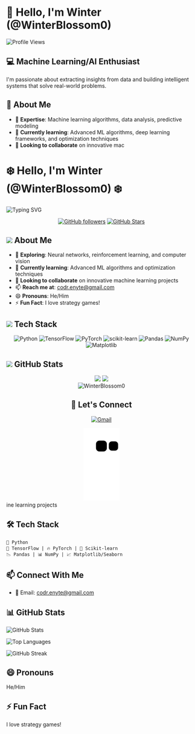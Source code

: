 # 👋 Hello, I'm Winter (@WinterBlossom0)

![Profile Views](https://komarev.com/ghpvc/?username=WinterBlossom0&color=blue)

## 💻 Machine Learning/AI Enthusiast

I'm passionate about extracting insights from data and building intelligent systems that solve real-world problems.

## 🔭 About Me

- 🧠 **Expertise**: Machine learning algorithms, data analysis, predictive modeling
- 🌱 **Currently learning**: Advanced ML algorithms, deep learning frameworks, and optimization techniques
- 💞️ **Looking to collaborate** on innovative mac<div align="center">
  
# ❄️ Hello, I'm Winter (@WinterBlossom0) ❄️

<img src="https://readme-typing-svg.herokuapp.com?font=Fira+Code&pause=1000&color=58A6FF&center=true&vCenter=true&width=435&lines=Machine+Learning+%2F+AI+Enthusiast;Algorithm+Explorer;Strategy+Game+Lover" alt="Typing SVG" />

</div>

<div align="center">
  
[![GitHub followers](https://img.shields.io/github/followers/WinterBlossom0?style=for-the-badge&logo=github&labelColor=1d1f21&color=2dba4e)](https://github.com/WinterBlossom0)
[![GitHub Stars](https://img.shields.io/github/stars/WinterBlossom0?style=for-the-badge&logo=github&labelColor=1d1f21&color=2dba4e)](https://github.com/WinterBlossom0?tab=repositories)

</div>

## <img src="https://media.giphy.com/media/VgCDAzcKvsR6OM0uWg/giphy.gif" width="50"> About Me

- 🧠 **Exploring**: Neural networks, reinforcement learning, and computer vision
- 🌱 **Currently learning**: Advanced ML algorithms and optimization techniques
- 🤝 **Looking to collaborate** on innovative machine learning projects
- 📫 **Reach me at**: codr.enyte@gmail.com
- 😄 **Pronouns**: He/Him
- ⚡ **Fun Fact**: I love strategy games!

## <img src="https://media.giphy.com/media/WUlplcMpOCEmTGBtBW/giphy.gif" width="40"> Tech Stack

<div align="center">
  
![Python](https://img.shields.io/badge/Python-3776AB?style=for-the-badge&logo=python&logoColor=white)
![TensorFlow](https://img.shields.io/badge/TensorFlow-FF6F00?style=for-the-badge&logo=tensorflow&logoColor=white)
![PyTorch](https://img.shields.io/badge/PyTorch-EE4C2C?style=for-the-badge&logo=pytorch&logoColor=white)
![scikit-learn](https://img.shields.io/badge/scikit--learn-%23F7931E.svg?style=for-the-badge&logo=scikit-learn&logoColor=white)
![Pandas](https://img.shields.io/badge/pandas-%23150458.svg?style=for-the-badge&logo=pandas&logoColor=white)
![NumPy](https://img.shields.io/badge/numpy-%23013243.svg?style=for-the-badge&logo=numpy&logoColor=white)
![Matplotlib](https://img.shields.io/badge/Matplotlib-%23ffffff.svg?style=for-the-badge&logo=Matplotlib&logoColor=black)

</div>

## <img src="https://media.giphy.com/media/iY8CRBdQXODJSCERIr/giphy.gif" width="35"> GitHub Stats

<div align="center">
  <img height="180em" src="https://github-readme-stats.vercel.app/api?username=WinterBlossom0&show_icons=true&theme=tokyonight&include_all_commits=true&count_private=true"/>
  <img height="180em" src="https://github-readme-stats.vercel.app/api/top-langs/?username=WinterBlossom0&layout=compact&langs_count=7&theme=tokyonight"/>
</div>

<div align="center">
  <img src="https://github-readme-streak-stats.herokuapp.com/?user=WinterBlossom0&theme=tokyonight" alt="WinterBlossom0" />
</div>

<div align="center">

## 🌟 Let's Connect

[![Gmail](https://img.shields.io/badge/Gmail-D14836?style=for-the-badge&logo=gmail&logoColor=white)](mailto:codr.enyte@gmail.com)

</div>

<!-- Snake animation -->
<div align="center">
  <img alt="Snake Animation" src="https://github.com/rafaballerini/rafaballerini/blob/output/github-contribution-grid-snake.svg"/>
</div>

<!--
Feel free to explore my repositories and don't hesitate to reach out if you want to collaborate!
-->ine learning projects

## 🛠️ Tech Stack

```
🐍 Python
🧮 TensorFlow | 🔥 PyTorch | 🌊 Scikit-learn
📉 Pandas | 📊 NumPy | 📈 Matplotlib/Seaborn
```

## 📫 Connect With Me

- 📧 Email: codr.enyte@gmail.com

## 📊 GitHub Stats

![GitHub Stats](https://github-readme-stats.vercel.app/api?username=WinterBlossom0&show_icons=true&theme=radical)

![Top Languages](https://github-readme-stats.vercel.app/api/top-langs/?username=WinterBlossom0&layout=compact&theme=radical)

![GitHub Streak](https://github-readme-streak-stats.herokuapp.com/?user=WinterBlossom0&theme=radical)

## 😄 Pronouns
He/Him

## ⚡ Fun Fact
I love strategy games!

<!--
Feel free to explore my repositories and don't hesitate to reach out if you want to collaborate!
-->
